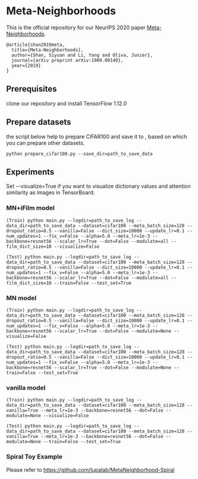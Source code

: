 # Meta-Neighborhoods

This is the official repository for our NeurIPS 2020 paper [Meta-Neighborhoods](https://arxiv.org/abs/1909.09140).
```
@article{shan2019meta,
  title={Meta-Neighborhoods},
  author={Shan, Siyuan and Li, Yang and Oliva, Junier},
  journal={arXiv preprint arXiv:1909.09140},
  year={2019}
}
```

## Prerequisites
clone our repository and install TensorFlow 1.12.0

## Prepare datasets
the script below help to prepare CIFAR100 and save it to , based on which you can prepare other datasets.
```
python prepare_cifar100.py --save_dir=path_to_save_data
```

## Experiments
Set --visualize=True if you want to visualize dictionary values and attention similarity as images in TensorBoard. 
### MN+iFilm model
```
(Train) python main.py --logdir=path_to_save_log --data_dir=path_to_save_data --dataset=cifar100 --meta_batch_size=128 --dropout_ratio=0.5 --vanilla=False --dict_size=10000 --update_lr=0.1 --num_updates=1 --fix_v=False --alpha=5.0 --meta_lr=1e-3 --backbone=resnet56 --scalar_lr=True --dot=False --modulate=all --film_dict_size=10 --visualize=False

(Test) python main.py --logdir=path_to_save_log --data_dir=path_to_save_data --dataset=cifar100 --meta_batch_size=128 --dropout_ratio=0.5 --vanilla=False --dict_size=10000 --update_lr=0.1 --num_updates=1 --fix_v=False --alpha=5.0 --meta_lr=1e-3 --backbone=resnet56 --scalar_lr=True --dot=False --modulate=all --film_dict_size=10 --train=False --test_set=True
```

### MN model
```
(Train) python main.py --logdir=path_to_save_log --data_dir=path_to_save_data --dataset=cifar100 --meta_batch_size=128 --dropout_ratio=0.5 --vanilla=False --dict_size=10000 --update_lr=0.1 --num_updates=1 --fix_v=False --alpha=5.0 --meta_lr=1e-3 --backbone=resnet56 --scalar_lr=True --dot=False --modulate=None --visualize=False

(Test) python main.py --logdir=path_to_save_log --data_dir=path_to_save_data --dataset=cifar100 --meta_batch_size=128 --dropout_ratio=0.5 --vanilla=False --dict_size=10000 --update_lr=0.1 --num_updates=1 --fix_v=False --alpha=5.0 --meta_lr=1e-3 --backbone=resnet56 --scalar_lr=True --dot=False --modulate=None --train=False --test_set=True
```

### vanilla model
```
(Train) python main.py --logdir=path_to_save_log --data_dir=path_to_save_data --dataset=cifar100 --meta_batch_size=128 --vanilla=True --meta_lr=1e-3 --backbone=resnet56 --dot=False --modulate=None --visualize=False

(Test) python main.py --logdir=path_to_save_log --data_dir=path_to_save_data --dataset=cifar100 --meta_batch_size=128 --vanilla=True --meta_lr=1e-3 --backbone=resnet56 --dot=False --modulate=None --train=False --test_set=True
```
### Spiral Toy Example
Please refer to https://github.com/lupalab/MetaNeighborhood-Spiral
